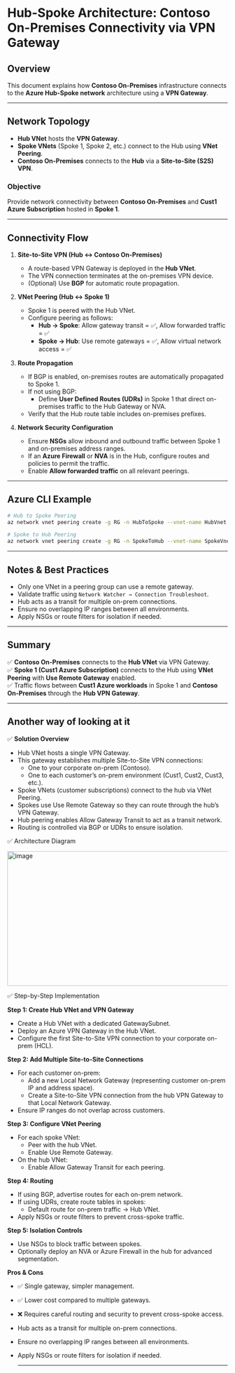 # Hub-Spoke Architecture: Contoso On-Premises Connectivity via VPN Gateway

## Overview

This document explains how **Contoso On-Premises** infrastructure connects to the **Azure Hub-Spoke network** architecture using a **VPN Gateway**.

---

## Network Topology

- **Hub VNet** hosts the **VPN Gateway**.
- **Spoke VNets** (Spoke 1, Spoke 2, etc.) connect to the Hub using **VNet Peering**.
- **Contoso On-Premises** connects to the **Hub** via a **Site-to-Site (S2S) VPN**.

### Objective

Provide network connectivity between **Contoso On-Premises** and **Cust1 Azure Subscription** hosted in **Spoke 1**.

---

## Connectivity Flow

1. **Site-to-Site VPN (Hub <-> Contoso On-Premises)**  
   - A route-based VPN Gateway is deployed in the **Hub VNet**.
   - The VPN connection terminates at the on-premises VPN device.
   - (Optional) Use **BGP** for automatic route propagation.

2. **VNet Peering (Hub <-> Spoke 1)**  
   - Spoke 1 is peered with the Hub VNet.
   - Configure peering as follows:
     - **Hub → Spoke**: Allow gateway transit = ✅, Allow forwarded traffic = ✅
     - **Spoke → Hub**: Use remote gateways = ✅, Allow virtual network access = ✅

3. **Route Propagation**
   - If BGP is enabled, on-premises routes are automatically propagated to Spoke 1.
   - If not using BGP:
     - Define **User Defined Routes (UDRs)** in Spoke 1 that direct on-premises traffic to the Hub Gateway or NVA.
   - Verify that the Hub route table includes on-premises prefixes.

4. **Network Security Configuration**
   - Ensure **NSGs** allow inbound and outbound traffic between Spoke 1 and on-premises address ranges.
   - If an **Azure Firewall** or **NVA** is in the Hub, configure routes and policies to permit the traffic.
   - Enable **Allow forwarded traffic** on all relevant peerings.

---

## Azure CLI Example

```bash
# Hub to Spoke Peering
az network vnet peering create -g RG -n HubToSpoke --vnet-name HubVnet --remote-vnet SpokeVnet   --allow-vnet-access true --allow-gateway-transit true --allow-forwarded-traffic true

# Spoke to Hub Peering
az network vnet peering create -g RG -n SpokeToHub --vnet-name SpokeVnet --remote-vnet HubVnet   --allow-vnet-access true --use-remote-gateways true --allow-forwarded-traffic true
```

---

## Notes & Best Practices

- Only one VNet in a peering group can use a remote gateway.
- Validate traffic using `Network Watcher → Connection Troubleshoot`.
- Hub acts as a transit for multiple on-prem connections.
- Ensure no overlapping IP ranges between all environments.
- Apply NSGs or route filters for isolation if needed.

---

## Summary

✅ **Contoso On-Premises** connects to the **Hub VNet** via VPN Gateway.  
✅ **Spoke 1 (Cust1 Azure Subscription)** connects to the Hub using **VNet Peering** with **Use Remote Gateway** enabled.  
✅ Traffic flows between **Cust1 Azure workloads** in Spoke 1 and **Contoso On-Premises** through the **Hub VPN Gateway**.

---

## Another way of looking at it

✅ **Solution Overview**

- Hub VNet hosts a single VPN Gateway.
- This gateway establishes multiple Site-to-Site VPN connections:
   - One to your corporate on-prem (Contoso).
   - One to each customer’s on-prem environment (Cust1, Cust2, Cust3, etc.).
- Spoke VNets (customer subscriptions) connect to the hub via VNet Peering.
- Spokes use Use Remote Gateway so they can route through the hub’s VPN Gateway.
- Hub peering enables Allow Gateway Transit to act as a transit network.
- Routing is controlled via BGP or UDRs to ensure isolation.


✅ Architecture Diagram


<img width="738" height="307" alt="image" src="https://github.com/user-attachments/assets/98431e86-7130-435b-b285-cd905dbdfcf3" />



✅ Step-by-Step Implementation

**Step 1: Create Hub VNet and VPN Gateway**
- Create a Hub VNet with a dedicated GatewaySubnet.
- Deploy an Azure VPN Gateway in the Hub VNet.
- Configure the first Site-to-Site VPN connection to your corporate on-prem (HCL).

**Step 2: Add Multiple Site-to-Site Connections**
- For each customer on-prem:
  - Add a new Local Network Gateway (representing customer on-prem IP and address space).
  - Create a Site-to-Site VPN connection from the hub VPN Gateway to that Local Network Gateway.
- Ensure IP ranges do not overlap across customers.

**Step 3: Configure VNet Peering** 
- For each spoke VNet:
  - Peer with the hub VNet.
  - Enable Use Remote Gateway.
- On the hub VNet:
  - Enable Allow Gateway Transit for each peering.

**Step 4: Routing**
- If using BGP, advertise routes for each on-prem network.
- If using UDRs, create route tables in spokes:
  - Default route for on-prem traffic → Hub VNet.
- Apply NSGs or route filters to prevent cross-spoke traffic.

**Step 5: Isolation Controls**
- Use NSGs to block traffic between spokes.
- Optionally deploy an NVA or Azure Firewall in the hub for advanced segmentation.

**Pros & Cons**

- ✅ Single gateway, simpler management.
- ✅ Lower cost compared to multiple gateways.
- ❌ Requires careful routing and security to prevent cross-spoke access.
- Hub acts as a transit for multiple on-prem connections.
- Ensure no overlapping IP ranges between all environments.
- Apply NSGs or route filters for isolation if needed.

  ---
  

